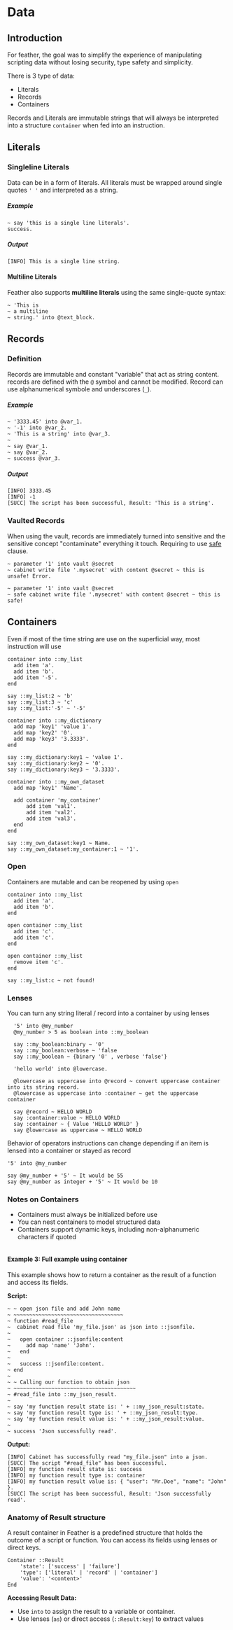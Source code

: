 # Data

## Introduction

For feather, the goal was to simplify the experience of manipulating scripting data without losing security, type safety and simplicity.

There is 3 type of data:

- Literals
- Records
- Containers

Records and Literals are immutable strings that will always be interpreted into a structure `container` when fed into an instruction.

## Literals

### Singleline Literals

Data can be in a form of literals. All literals must be wrapped around single quotes `' '` and interpreted as a string.

##### Example

```sky
~ say 'this is a single line literals'.
success.
```

##### Output

```text
[INFO] This is a single line string.
```

#### Multiline Literals

Feather also supports **multiline literals** using the same single-quote syntax:

```sky
~ 'This is
~ a multiline
~ string.' into @text_block.
```

## Records

### Definition

Records are immutable and constant "variable" that act as string content. records are defined with the `@` symbol and cannot be modified. Record can use alphanumerical symbole and underscores (`_`).

##### Example

```sky
~ '3333.45' into @var_1.
~ '-1' into @var_2.
~ 'This is a string' into @var_3.
~
~ say @var_1.
~ say @var_2.
~ success @var_3.
```

##### Output

```text
[INFO] 3333.45
[INFO] -1
[SUCC] The script has been successful, Result: 'This is a string'.
```

### Vaulted Records

When using the vault, records are immediately turned into sensitive and the sensitive concept "contaminate" everything it touch. Requiring to use [safe](clauses.md) clause.

```sky
~ parameter '1' into vault @secret
~ cabinet write file '.mysecret' with content @secret ~ this is unsafe! Error.
```

```sky
~ parameter '1' into vault @secret
~ safe cabinet write file '.mysecret' with content @secret ~ this is safe!
```

## Containers

Even if most of the time string are use on the superficial way, most instruction will use

```sky
container into ::my_list
  add item 'a'.
  add item 'b'.
  add item '-5'.
end

say ::my_list:2 ~ 'b'
say ::my_list:3 ~ 'c'
say ::my_list:'-5' ~ '-5'
```

```sky
container into ::my_dictionary
  add map 'key1' 'value 1'.
  add map 'key2' '0'.
  add map 'key3' '3.3333'.
end

say ::my_dictionary:key1 ~ 'value 1'.
say ::my_dictionary:key2 ~ '0'.
say ::my_dictionary:key3 ~ '3.3333'.
```

```sky
container into ::my_own_dataset
  add map 'key1' 'Name'.

  add container 'my_container'
      add item 'val1'.
      add item 'val2'.
      add item 'val3'.
  end
end

say ::my_own_dataset:key1 ~ Name.
say ::my_own_dataset:my_container:1 ~ '1'.
```

### Open

Containers are mutable and can be reopened by using `open`

```sky
container into ::my_list
  add item 'a'.
  add item 'b'.
end

open container ::my_list
  add item 'c'.
  add item 'c'.
end

open container ::my_list
  remove item 'c'.
end

say ::my_list:c ~ not found!
```

### Lenses

You can turn any string literal / record into a container by using lenses

```sky
  '5' into @my_number
  @my_number > 5 as boolean into ::my_boolean

  say ::my_boolean:binary ~ '0'
  say ::my_boolean:verbose ~ 'false
  say ::my_boolean ~ {binary '0' , verbose 'false'}
```

```sky
  'hello world' into @lowercase.

  @lowercase as uppercase into @record ~ convert uppercase container into its string record.
  @lowercase as uppercase into :container ~ get the uppercase container

  say @record ~ HELLO WORLD
  say :container:value ~ HELLO WORLD
  say :container ~ { Value 'HELLO WORLD' }
  say @lowercase as uppercase ~ HELLO WORLD
```

Behavior of operators instructions can change depending if an item is lensed into a container or stayed as record

```sky
'5' into @my_number

say @my_number + '5' ~ It would be 55
say @my_number as integer + '5' ~ It would be 10
```

### Notes on Containers

- Containers must always be initialized before use
- You can nest containers to model structured data
- Containers support dynamic keys, including non-alphanumeric characters if quoted

```

```


#### Example 3: Full example using container

This example shows how to return a container as the result of a function and access its fields.

**Script:**

```sky
~ ~ open json file and add John name
~ ~~~~~~~~~~~~~~~~~~~~~~~~~~~~~~~~~~~
~ function #read_file
~  cabinet read file 'my_file.json' as json into ::jsonfile.
~
~   open container ::jsonfile:content
~     add map 'name' 'John'.
~   end
~
~   success ::jsonfile:content.
~ end
~
~ ~ Calling our function to obtain json
~ ~~~~~~~~~~~~~~~~~~~~~~~~~~~~~~~~~~~~~~~
~ #read_file into ::my_json_result.
~
~ say 'my function result state is: ' + ::my_json_result:state.
~ say 'my function result type is: ' + ::my_json_result:type.
~ say 'my function result value is: ' + ::my_json_result:value.
~
~ success 'Json successfully read'.
```

**Output:**

```text
[INFO] Cabinet has successfully read "my_file.json" into a json.
[SUCC] The script "#read_file" has been successful.
[INFO] my function result state is: success
[INFO] my function result type is: container
[INFO] my function result value is: { "user": "Mr.Doe", "name": "John" }.
[SUCC] The script has been successful, Result: 'Json successfully read'.
```

### Anatomy of Result structure

A result container in Feather is a predefined structure that holds the outcome of a script or function. You can access its fields using lenses or direct keys.

```
Container ::Result
    'state': ['success' | 'failure']
    'type': ['literal' | 'record' | 'container']
    'value': '<content>'
End
```

**Accessing Result Data:**

- Use `into` to assign the result to a variable or container.
- Use lenses (`as`) or direct access (`::Result:key`) to extract values